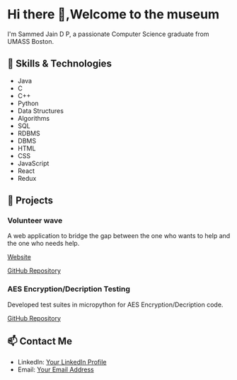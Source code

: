 # Hi there 👋,Welcome to the museum
I'm Sammed Jain D P, a passionate Computer Science graduate from UMASS Boston.

## 🔧 Skills & Technologies

- Java
- C
- C++
- Python
- Data Structures
- Algorithms
- SQL
- RDBMS
- DBMS
- HTML
- CSS
- JavaScript
- React
- Redux


## 🚀 Projects

### Volunteer wave
A web application to bridge the gap between the one who wants to help and the one who needs help.

[Website](https://sammedjaindp.github.io/VolunteerWaveCode/) 

[GitHub Repository](https://github.com/SammedJainDP/VolunteerWaveCode.git)

### AES Encryption/Decription Testing
Developed test suites in micropython for AES Encryption/Decription code.

[GitHub Repository](https://github.com/SammedJainDP/project5b.git)

## 📫 Contact Me

- LinkedIn: [Your LinkedIn Profile](www.linkedin.com/in/sammedjaindp)
- Email: [Your Email Address](sammeddp@gmail.com)
